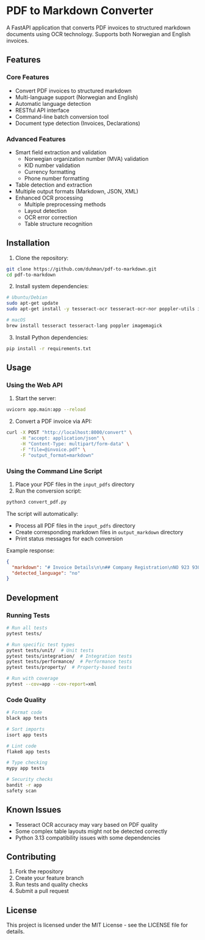 # PDF to Markdown Converter

A FastAPI application that converts PDF invoices to structured markdown documents using OCR technology. Supports both Norwegian and English invoices.

## Features

### Core Features

- Convert PDF invoices to structured markdown
- Multi-language support (Norwegian and English)
- Automatic language detection
- RESTful API interface
- Command-line batch conversion tool
- Document type detection (Invoices, Declarations)

### Advanced Features

- Smart field extraction and validation
  - Norwegian organization number (MVA) validation
  - KID number validation
  - Currency formatting
  - Phone number formatting
- Table detection and extraction
- Multiple output formats (Markdown, JSON, XML)
- Enhanced OCR processing
  - Multiple preprocessing methods
  - Layout detection
  - OCR error correction
  - Table structure recognition

## Installation

1. Clone the repository:

```bash
git clone https://github.com/duhman/pdf-to-markdown.git
cd pdf-to-markdown
```

2. Install system dependencies:

```bash
# Ubuntu/Debian
sudo apt-get update
sudo apt-get install -y tesseract-ocr tesseract-ocr-nor poppler-utils imagemagick

# macOS
brew install tesseract tesseract-lang poppler imagemagick
```

3. Install Python dependencies:

```bash
pip install -r requirements.txt
```

## Usage

### Using the Web API

1. Start the server:

```bash
uvicorn app.main:app --reload
```

2. Convert a PDF invoice via API:

```bash
curl -X POST "http://localhost:8000/convert" \
     -H "accept: application/json" \
     -H "Content-Type: multipart/form-data" \
     -F "file=@invoice.pdf" \
     -F "output_format=markdown"
```

### Using the Command Line Script

1. Place your PDF files in the `input_pdfs` directory
2. Run the conversion script:

```bash
python3 convert_pdf.py
```

The script will automatically:
- Process all PDF files in the `input_pdfs` directory
- Create corresponding markdown files in `output_markdown` directory
- Print status messages for each conversion

Example response:

```json
{
  "markdown": "# Invoice Details\n\n## Company Registration\nNO 923 930 892 MVA\n\n## Invoice Number\n1122\n\n## Date\n2024-11-19\n\n## Due Date\n2024-12-19\n\n## Contact Person\nTim Robin Frick\n\n## Total Amount\n5 000,00 kr\n\n## Tax\n1 250,00 kr\n\n## Payment Information\nBank Account: 1506.61.77553\nReference: 0112219\n\n## Line Items\n| Description | Amount | Tax | Total |\n|-------------|--------|-----|--------|\n| Timer | 5 000,00 | 1 250,00 | 6 250,00 |",
  "detected_language": "no"
}
```

## Development

### Running Tests

```bash
# Run all tests
pytest tests/

# Run specific test types
pytest tests/unit/  # Unit tests
pytest tests/integration/  # Integration tests
pytest tests/performance/  # Performance tests
pytest tests/property/  # Property-based tests

# Run with coverage
pytest --cov=app --cov-report=xml
```

### Code Quality

```bash
# Format code
black app tests

# Sort imports
isort app tests

# Lint code
flake8 app tests

# Type checking
mypy app tests

# Security checks
bandit -r app
safety scan
```

## Known Issues

- Tesseract OCR accuracy may vary based on PDF quality
- Some complex table layouts might not be detected correctly
- Python 3.13 compatibility issues with some dependencies

## Contributing

1. Fork the repository
2. Create your feature branch
3. Run tests and quality checks
4. Submit a pull request

## License

This project is licensed under the MIT License - see the LICENSE file for details.
